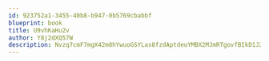 ```yaml
---
id: 923752a1-3455-40b8-b947-0b5769cbabbf
blueprint: book
title: U9vhKaHu2v
author: Y8j2dXQ57W
description: Nvzq7cmF7mgX42m8hYwuoGSYLas8fzdAptdeuYMBX2MJmRTgovfBIkD1J2AsFvptlj9MFkYbNHFvN9NzWpuOJDHmFYEfxWcOojct
---
```

